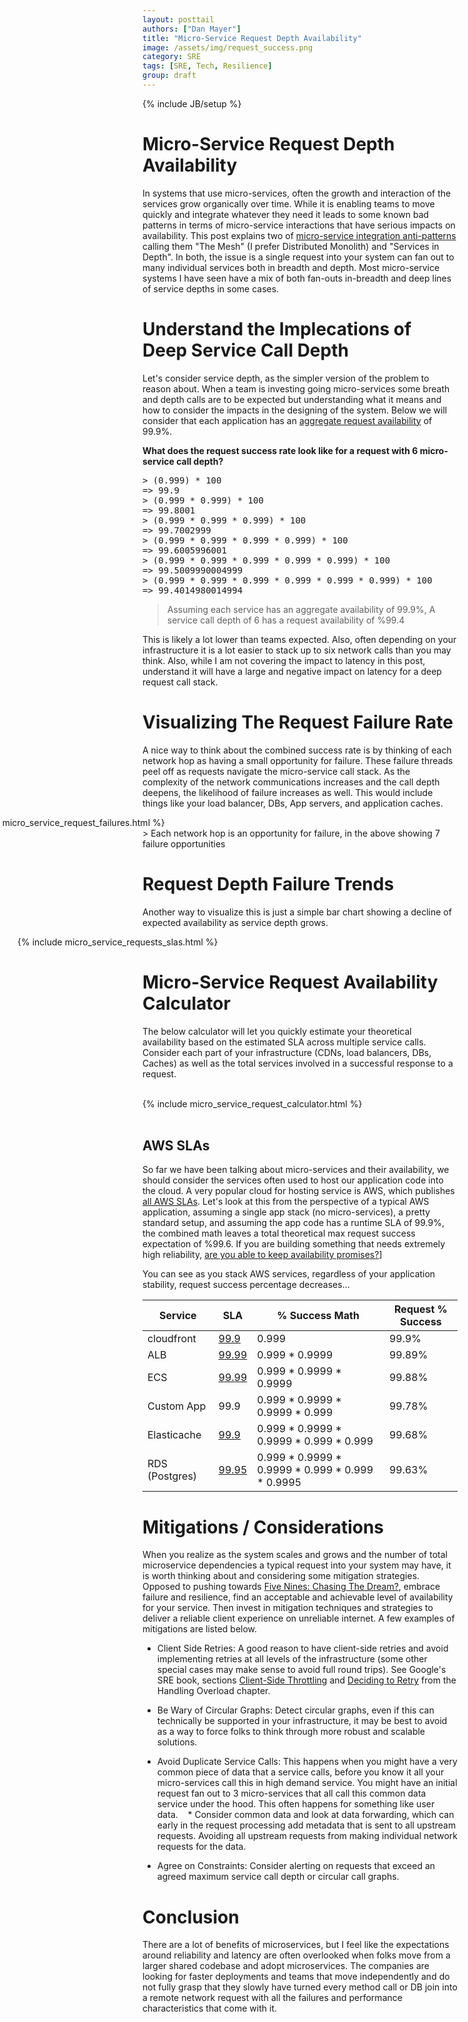 ```yaml
---
layout: posttail
authors: ["Dan Mayer"]
title: "Micro-Service Request Depth Availability"
image: /assets/img/request_success.png
category: SRE
tags: [SRE, Tech, Resilience]
group: draft
---
```


{% include JB/setup %}

# Micro-Service Request Depth Availability

In systems that use micro-services, often the growth and interaction of the services grow organically over time. While it is enabling teams to move quickly and integrate whatever they need it leads to some known bad patterns in terms of micro-service interactions that have serious impacts on availability. This post explains two of [micro-service integration anti-patterns](https://akfpartners.com/growth-blog/microservices-for-breadth-libraries-for-depth) calling them "The Mesh" (I prefer Distributed Monolith) and "Services in Depth". In both, the issue is a single request into your system can fan out to many individual services both in breadth and depth. Most micro-service systems I have seen have a mix of both fan-outs in-breadth and deep lines of service depths in some cases.

# Understand the Implecations of Deep Service Call Depth

Let's consider service depth, as the simpler version of the problem to reason about. When a team is investing going micro-services some breath and depth calls are to be expected but understanding what it means and how to consider the impacts in the designing of the system. Below we will consider that each application has an [aggregate request availability](https://sre.google/sre-book/embracing-risk/) of 99.9%.

__What does the request success rate look like for a request with 6 micro-service call depth?__

<pre>
> (0.999) * 100
=> 99.9
> (0.999 * 0.999) * 100
=> 99.8001
> (0.999 * 0.999 * 0.999) * 100
=> 99.7002999
> (0.999 * 0.999 * 0.999 * 0.999) * 100
=> 99.6005996001
> (0.999 * 0.999 * 0.999 * 0.999 * 0.999) * 100
=> 99.5009990004999
> (0.999 * 0.999 * 0.999 * 0.999 * 0.999 * 0.999) * 100
=> 99.4014980014994
</pre>

> Assuming each service has an aggregate availability of 99.9%, A service call depth of 6 has a request availability of %99.4

This is likely a lot lower than teams expected. Also, often depending on your infrastructure it is a lot easier to stack up to six network calls than you may think. Also, while I am not covering the impact to latency in this post, understand it will have a large and negative impact on latency for a deep request call stack.

# Visualizing The Request Failure Rate

A nice way to think about the combined success rate is by thinking of each network hop as having a small opportunity for failure. These failure threads peel off as requests navigate the micro-service call stack. As the complexity of the network communications increases and the call depth deepens, the likelihood of failure increases as well. This would include things like your load balancer, DBs, App servers, and application caches.

<div style="margin-left: -300px">
{% include micro_service_request_failures.html %}
</div>
> Each network hop is an opportunity for failure, in the above showing 7 failure opportunities 

# Request Depth Failure Trends

Another way to visualize this is just a simple bar chart showing a decline of expected availability as service depth grows.

<div style="margin-left: -200px">
{% include micro_service_requests_slas.html %}
</div>

# Micro-Service Request Availability Calculator

The below calculator will let you quickly estimate your theoretical availability based on the estimated SLA across multiple service calls. Consider each part of your infrastructure (CDNs, load balancers, DBs, Caches) as well as the total services involved in a successful response to a request.

<br/>
<div>
{% include micro_service_request_calculator.html %}
</div>
<br/>


## AWS SLAs

So far we have been talking about micro-services and their availability, we should consider the services often used to host our application code into the cloud. A very popular cloud for hosting service is AWS, which publishes [all AWS SLAs](https://aws.amazon.com/legal/service-level-agreements/?aws-sla-cards.sort-by=item.additionalFields.serviceNameLower&aws-sla-cards.sort-order=asc&awsf.tech-category-filter=*all). Let's look at this from the perspective of a typical AWS application, assuming a single app stack (no micro-services), a pretty standard setup, and assuming the app code has a runtime SLA of 99.9%, the combined math leaves a total theoretical max request success expectation of %99.6. If you are building something that needs extremely high reliability, [are you able to keep availability promises?](https://cloudonaut.io/aws-sla-are-you-able-to-keep-your-availability-promise/)]

You can see as you stack AWS services, regardless of your application stability, request success percentage decreases... 

| Service       | SLA                                                      | % Success Math                                  | Request % Success |
| -----------   | ----------------------------------------------           | -----------------------                         | ----------------- |
| cloudfront    | [99.9](https://aws.amazon.com/cloudfront/sla/)           | 0.999                                           | 99.9%             |
| ALB           | [99.99](https://aws.amazon.com/elasticloadbalancing/sla/)| 0.999 * 0.9999                                  | 99.89%            |
| ECS           | [99.99](https://aws.amazon.com/compute/sla/)             | 0.999 * 0.9999 * 0.9999                         | 99.88%            |
| Custom App    | 99.9                                                     | 0.999 * 0.9999 * 0.9999 * 0.999                 | 99.78%            |
| Elasticache   | [99.9](https://aws.amazon.com/elasticache/sla/)          | 0.999 * 0.9999 * 0.9999 * 0.999 * 0.999         | 99.68%            |
| RDS (Postgres)| [99.95](https://aws.amazon.com/rds/sla/)                 | 0.999 * 0.9999 * 0.9999 * 0.999 * 0.999 * 0.9995| 99.63%            |


# Mitigations / Considerations

When you realize as the system scales and grows and the number of total microservice dependencies a typical request into your system may have, it is worth thinking about and considering some mitigation strategies. Opposed to pushing towards [Five Nines: Chasing The Dream?](https://www.continuitycentral.com/feature0267.htm), embrace failure and resilience, find an acceptable and achievable level of availability for your service. Then invest in mitigation techniques and strategies to deliver a reliable client experience on unreliable internet. A few examples of mitigations are listed below.

* Client Side Retries: A good reason to have client-side retries and avoid implementing retries at all levels of the infrastructure (some other special cases may make sense to avoid full round trips). See Google's SRE book, sections [Client-Side Throttling](https://sre.google/sre-book/handling-overload/) and [Deciding to Retry](https://sre.google/sre-book/handling-overload/) from the Handling Overload chapter.

* Be Wary of Circular Graphs: Detect circular graphs, even if this can technically be supported in your infrastructure, it may be best to avoid as a way to force folks to think through more robust and scalable solutions.

* Avoid Duplicate Service Calls: This happens when you might have a very common piece of data that a service calls, before you know it all your micro-services call this in high demand service. You might have an initial request fan out to 3 micro-services that all call this common data service under the hood. This often happens for something like user data.
   * Consider common data and look at data forwarding, which can early in the request processing add metadata that is sent to all upstream requests. Avoiding all upstream requests from making individual network requests for the data.

* Agree on Constraints: Consider alerting on requests that exceed an agreed maximum service call depth or circular call graphs.

# Conclusion

There are a lot of benefits of microservices, but I feel like the expectations around reliability and latency are often overlooked when folks move from a larger shared codebase and adopt microservices. The companies are looking for faster deployments and teams that move independently and do not fully grasp that they slowly have turned every method call or DB join into a remote network request with all the failures and performance characteristics that come with it.